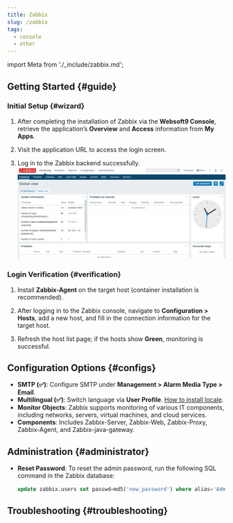 ```yaml
---
title: Zabbix
slug: /zabbix
tags:
  - console
  - other
---
```


import Meta from './\_include/zabbix.md';

<Meta name="meta" />

## Getting Started {#guide}

### Initial Setup {#wizard}

1. After completing the installation of Zabbix via the **Websoft9 Console**, retrieve the application’s **Overview** and **Access** information from **My Apps**.

2. Visit the application URL to access the login screen.

3. Log in to the Zabbix backend successfully.
   ![](./assets/zabbix-dashboard-websoft9.png)

### Login Verification {#verification}

1. Install **Zabbix-Agent** on the target host (container installation is recommended).

2. After logging in to the Zabbix console, navigate to **Configuration > Hosts**, add a new host, and fill in the connection information for the target host.

3. Refresh the host list page; if the hosts show **Green**, monitoring is successful.

## Configuration Options {#configs}

- **SMTP (✅)**: Configure SMTP under **Management > Alarm Media Type > Email**.
- **Multilingual (✅)**: Switch language via **User Profile**. [How to install locale](https://www.zabbix.com/community).
- **Monitor Objects**: Zabbix supports monitoring of various IT components, including networks, servers, virtual machines, and cloud services.
- **Components**: Includes Zabbix-Server, Zabbix-Web, Zabbix-Proxy, Zabbix-Agent, and Zabbix-java-gateway.

## Administration {#administrator}

- **Reset Password**: To reset the admin password, run the following SQL command in the Zabbix database:
  ```sql
  update zabbix.users set passwd=md5('new_password') where alias='Admin';
  ```

## Troubleshooting {#troubleshooting}